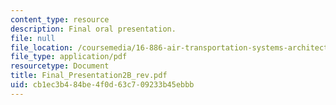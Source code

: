 ```yaml
---
content_type: resource
description: Final oral presentation.
file: null
file_location: /coursemedia/16-886-air-transportation-systems-architecting-spring-2004/cb1ec3b484be4f0d63c709233b45ebbb_Final_Presentation2B_rev.pdf
file_type: application/pdf
resourcetype: Document
title: Final_Presentation2B_rev.pdf
uid: cb1ec3b4-84be-4f0d-63c7-09233b45ebbb
---
```

